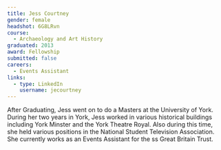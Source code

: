 ```yaml
---
title: Jess Courtney
gender: female
headshot: 6G8LRvn
course:
  - Archaeology and Art History
graduated: 2013
award: Fellowship
submitted: false
careers:
  - Events Assistant
links:
  - type: LinkedIn
    username: jecourtney
---
```


After Graduating, Jess went on to do a Masters at the University of York. During her two years in York, Jess worked in various historical buildings including York Minster and the York Theatre Royal. Also during this time, she held various positions in the National Student Television Association. She currently works as an Events Assistant for the ss Great Britain Trust.